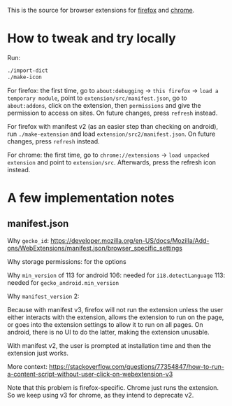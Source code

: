 This is the source for browser extensions for [firefox](https://addons.mozilla.org/fr/firefox/addon/fran%C3%A7ais-simplifi%C3%A9/) and [chrome](https://chromewebstore.google.com/detail/français-simplifié/jdicbfmgcajnpealjodkghahiakdafcl).

# How to tweak and try locally

Run:

```bash
./import-dict
./make-icon
```

For firefox: the first time, go to `about:debugging` -> `this firefox`
-> `load a temporary module`, point to
`extension/src/manifest.json`, go to `about:addons`, click on
the extension, then `permissions` and give the permission to access
on sites. On future changes, press `refresh` instead.

For firefox with manifest v2 (as an easier step than checking on
android), run `./make-extension` and load
`extension/src2/manifest.json`.  On future changes, press `refresh`
instead.

For chrome: the first time, go to `chrome://extensions` -> `load
unpacked extension` and point to `extension/src`. Afterwards, press
the refresh icon instead.

# A few implementation notes

## manifest.json
Why `gecko_id`: https://developer.mozilla.org/en-US/docs/Mozilla/Add-ons/WebExtensions/manifest.json/browser_specific_settings

Why storage permissions: for the options

Why `min_version` of 113 for android
106: needed for `i18.detectLanguage`
113: needed for `gecko_android.min_version`

Why `manifest_version` 2:

Because with manifest v3, firefox will not run the extension unless
the user either interacts with the extension, allows the extension to
run on the page, or goes into the extension settings to allow it to
run on all pages. On android, there is no UI to do the latter, making
the extension unusable.

With manifest v2, the user is prompted at installation time and then
the extension just works.

More context:
https://stackoverflow.com/questions/77354847/how-to-run-a-content-script-without-user-click-on-webextension-v3

Note that this problem is firefox-specific. Chrome just runs the
extension. So we keep using v3 for chrome, as they intend to deprecate
v2.
